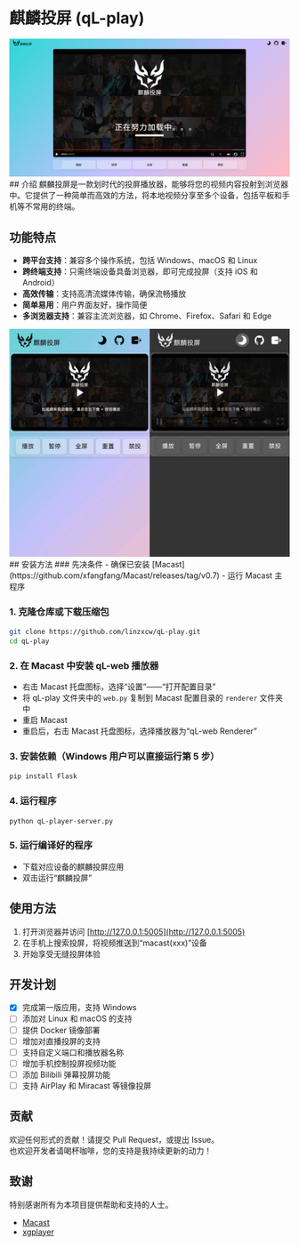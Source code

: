 # 麒麟投屏 (qL-play)
 <img src="./qL-play-w1.png" border="0">
## 介绍
麒麟投屏是一款划时代的投屏播放器，能够将您的视频内容投射到浏览器中。它提供了一种简单而高效的方法，将本地视频分享至多个设备，包括平板和手机等不常用的终端。

## 功能特点
- **跨平台支持**：兼容多个操作系统，包括 Windows、macOS 和 Linux
- **跨终端支持**：只需终端设备具备浏览器，即可完成投屏（支持 iOS 和 Android）
- **高效传输**：支持高清流媒体传输，确保流畅播放
- **简单易用**：用户界面友好，操作简便
- **多浏览器支持**：兼容主流浏览器，如 Chrome、Firefox、Safari 和 Edge
 <img src="./qL-play-wb.jpg" border="0">
## 安装方法
### 先决条件
- 确保已安装 [Macast](https://github.com/xfangfang/Macast/releases/tag/v0.7)
- 运行 Macast 主程序

### 1. 克隆仓库或下载压缩包
```bash
git clone https://github.com/linzxcw/qL-play.git
cd qL-play
```

### 2. 在 Macast 中安装 qL-web 播放器
- 右击 Macast 托盘图标，选择“设置”——“打开配置目录”
- 将 qL-play 文件夹中的 `web.py` 复制到 Macast 配置目录的 `renderer` 文件夹中
- 重启 Macast
- 重启后，右击 Macast 托盘图标，选择播放器为“qL-web Renderer”

### 3. 安装依赖（Windows 用户可以直接运行第 5 步）
```bash
pip install Flask
```

### 4. 运行程序
```bash
python qL-player-server.py
```

### 5. 运行编译好的程序
- 下载对应设备的麒麟投屏应用
- 双击运行“麒麟投屏”

## 使用方法
1. 打开浏览器并访问 [http://127.0.0.1:5005](http://127.0.0.1:5005)
2. 在手机上搜索投屏，将视频推送到“macast(xxx)”设备
3. 开始享受无缝投屏体验

## 开发计划
- [x] 完成第一版应用，支持 Windows
- [ ] 添加对 Linux 和 macOS 的支持
- [ ] 提供 Docker 镜像部署
- [ ] 增加对直播投屏的支持
- [ ] 支持自定义端口和播放器名称
- [ ] 增加手机控制投屏视频功能
- [ ] 添加 Bilibili 弹幕投屏功能
- [ ] 支持 AirPlay 和 Miracast 等镜像投屏

## 贡献
欢迎任何形式的贡献！请提交 Pull Request，或提出 Issue。  
也欢迎开发者请喝杯咖啡，您的支持是我持续更新的动力！

## 致谢
特别感谢所有为本项目提供帮助和支持的人士。  
- [Macast](https://github.com/xfangfang/Macast/releases/tag/v0.7)
- [xgplayer](https://github.com/bytedance/xgplayer)
